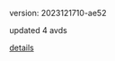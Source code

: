 version: 2023121710-ae52

updated 4 avds

[details](https://github.com/0x74f917491bfa7ebfa379/ali_avd_db/blob/master/change_log/2023/12/17/10/ae52.txt)